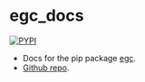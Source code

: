 # egc_docs

[![PYPI](https://img.shields.io/pypi/v/egc?style=flat)](https://pypi.org/project/egc/)


- Docs for the pip package [egc](https://pypi.org/project/egc/).
- [Github repo](https://github.com/eaglelab-zju/EGC).

